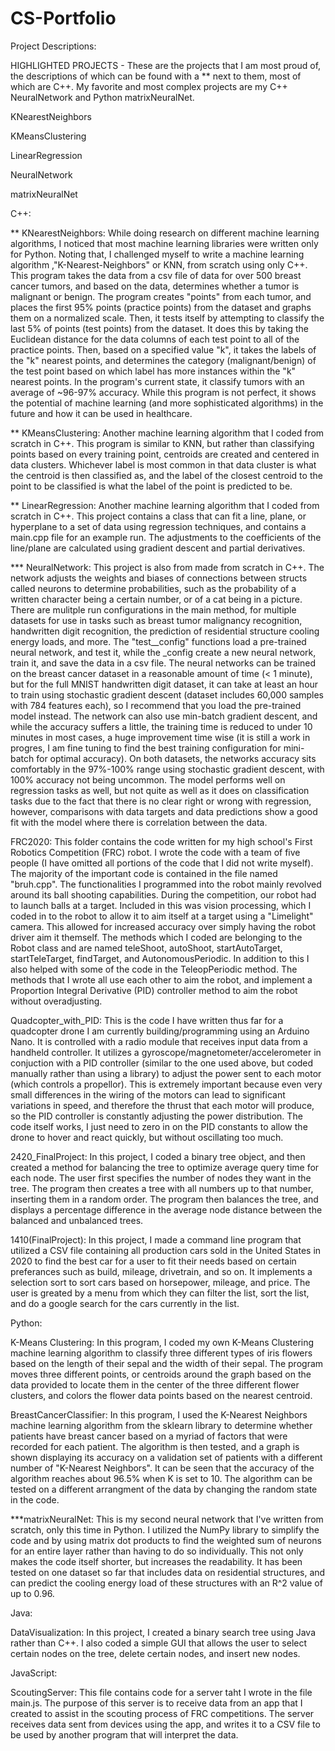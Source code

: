 # CS-Portfolio
Project Descriptions:

HIGHLIGHTED PROJECTS - These are the projects that I am most proud of, the descriptions of which can be found with a ** next to them, most of which are C++. My favorite and most complex projects are my C++ NeuralNetwork and Python matrixNeuralNet.

KNearestNeighbors

KMeansClustering

LinearRegression

NeuralNetwork

matrixNeuralNet


C++:

**  KNearestNeighbors: While doing research on different machine learning algorithms, I noticed that most machine learning libraries were written only for Python. Noting that, I challenged myself to write a machine learning algorithm ,"K-Nearest-Neighbors" or KNN, from scratch using only C++. This program takes the data from a csv file of data for over 500 breast cancer tumors, and based on the data, determines whether a tumor is malignant or benign. The program creates "points" from each tumor, and places the first 95% points (practice points) from the dataset and graphs them on a normalized scale. Then, it tests itself by attempting to classify the last 5% of points (test points) from the dataset. It does this by taking the Euclidean distance for the data columns of each test point to all of the practice points. Then, based on a specified value "k", it takes the labels of the "k" nearest points, and determines the category (malignant/benign) of the test point based on which label has more instances within the "k" nearest points. In the program's current state, it classify tumors with an average of ~96-97% accuracy. While this program is not perfect, it shows the potential of machine learning (and more sophisticated algorithms) in the future and how it can be used in healthcare.
  
**  KMeansClustering: Another machine learning algorithm that I coded from scratch in C++. This program is similar to KNN, but rather than classifying points based on every training point, centroids are created and centered in data clusters. Whichever label is most common in that data cluster is what the centroid is then classified as, and the label of the closest centroid to the point to be classified is what the label of the point is predicted to be.
  
**  LinearRegression: Another machine learning algorithm that I coded from scratch in C++. This project contains a class that can fit a line, plane, or hyperplane to a set of data using regression techniques, and contains a main.cpp file for an example run. The adjustments to the coefficients of the line/plane are calculated using gradient descent and partial derivatives.

***  NeuralNetwork: This project is also from made from scratch in C++. The network adjusts the weights and biases of connections between structs called neurons to determine probabilities, such as the probability of a written character being a certain number, or of a cat being in a picture. There are mulitple run configurations in the main method, for multiple datasets for use in tasks such as breast tumor malignancy recognition, handwritten digit recognition, the prediction of residential structure cooling energy loads, and more. The "test_<datasetname>_config" functions load a pre-trained neural network, and test it, while the <datasetname>_config create a new neural network, train it, and save the data in a csv file. The neural networks can be trained on the breast cancer dataset in a reasonable amount of time (< 1 minute), but for the full MNIST handwritten digit dataset, it can take at least an hour to train using stochastic gradient descent (dataset includes 60,000 samples with 784 features each), so I recommend that you load the pre-trained model instead. The network can also use min-batch gradient descent, and while the accuracy suffers a little, the training time is reduced to under 10 minutes in most cases, a huge improvement time wise (it is still a work in progres, I am fine tuning to find the best training configuration for mini-batch for optimal accuracy). On both datasets, the networks accuracy sits comfortably in the 97%-100% range using stochastic gradient descent, with 100% accuracy not being uncommon. The model performs well on regression tasks as well, but not quite as well as it does on classification tasks due to the fact that there is no clear right or wrong with regression, however, comparisons with data targets and data predictions show a good fit with the model where there is correlation between the data.

  FRC2020: This folder contains the code written for my high school's First Robotics Competition (FRC) robot. I wrote the code with a team of five people (I have omitted all portions of the code that I did not write myself). The majority of the important code is contained in the file named "bruh.cpp". The functionalities I programmed into the robot mainly revolved around its ball shooting capabilities. During the competition, our robot had to launch balls at a target. Included in this was vision processing, which I coded in to the robot to allow it to aim itself at a target using a "Limelight" camera. This allowed for increased accuracy over simply having the robot driver aim it themself. The methods which I coded are belonging to the Robot class and are named teleShoot, autoShoot, startAutoTarget, startTeleTarget, findTarget, and AutonomousPeriodic. In addition to this I also helped with some of the code in the TeleopPeriodic method. The methods that I wrote all use each other to aim the robot, and implement a Proportion Integral Derivative (PID) controller method to aim the robot without overadjusting.
  
  Quadcopter_with_PID: This is the code I have written thus far for a quadcopter drone I am currently building/programming using an Arduino Nano. It is controlled with a radio module that receives input data from a handheld controller. It utilizes a gyroscope/magnetometer/accelerometer in conjuction with a PID controller (similar to the one used above, but coded manually rather than using a library) to adjust the power sent to each motor (which controls a propellor). This is extremely important because even very small differences in the wiring of the motors can lead to significant variations in speed, and therefore the thrust that each motor will produce, so the PID controller is constantly adjusting the power distribution. The code itself works, I just need to zero in on the PID constants to allow the drone to hover and react quickly, but without oscillating too much.

  2420_FinalProject: In this project, I coded a binary tree object, and then created a method for balancing the tree to optimize average query time for each node. The user first specifies the number of nodes they want in the tree. The program then creates a tree with all numbers up to that number, inserting them in a random order. The program then balances the tree, and displays a percentage difference in the average node distance between the balanced and unbalanced trees.
  
  1410(FinalProject): In this project, I made a command line program that utilized a CSV file containing all production cars sold in the United States in 2020 to find the best car for a user to fit their needs based on certain preferances such as build, mileage, drivetrain, and so on. It implements a selection sort to sort cars based on horsepower, mileage, and price. The user is greated by a menu from which they can filter the list, sort the list, and do a google search for the cars currently in the list.
  
  
 Python:

  K-Means Clustering: In this program, I coded my own K-Means Clustering machine learning algorithm to classify three different types of iris flowers based on the length of their sepal and the width of their sepal. The program moves three different points, or centroids around the graph based on the data provided to locate them in the center of the three different flower clusters, and colors the flower data points based on the nearest centroid.

  BreastCancerClassifier: In this program, I used the K-Nearest Neighbors machine learning algorithm from the sklearn library to determine whether patients have breast cancer based on a myriad of factors that were recorded for each patient. The algorithm is then tested, and a graph is shown displaying its accuracy on a validation set of patients with a different number of "K-Nearest Neighbors". It can be seen that the accuracy of the algorithm reaches about 96.5% when K is set to 10. The algorithm can be tested on a different arrangment of the data by changing the random state in the code.
  
  ***matrixNeuralNet: This is my second neural network that I've written from scratch, only this time in Python. I utilized the NumPy library to simplify the code and by using matrix dot products to find the weighted sum of neurons for an entire layer rather than having to do so individually. This not only makes the code itself shorter, but increases the readability. It has been tested on one dataset so far that includes data on residential structures, and can predict the cooling energy load of these structures with an R^2 value of up to 0.96.
  
  
Java:

  DataVisualization: In this project, I created a binary search tree using Java rather than C++. I also coded a simple GUI that allows the user to select certain nodes on the tree, delete certain nodes, and insert new nodes.
  

JavaScript:

  ScoutingServer: This file contains code for a server taht I wrote in the file main.js. The purpose of this server is to receive data from an app that I created to assist in the scouting process of FRC competitions. The server receives data sent from devices using the app, and writes it to a CSV file to be used by another program that will interpret the data.
